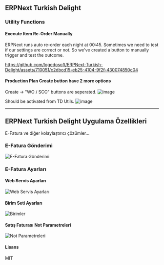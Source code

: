 ## ERPNext Turkish Delight

### Utility Functions

#### Execute Item Re-Order Manually
ERPNext runs auto re-order each night at 00:45. Sometimes we need to test if our settings are correct or not. So we've created a button to manually trigger and test the outcome.

https://github.com/logedosoft/ERPNext-Turkish-Delight/assets/710051/c2dbcd15-eb25-4104-9f2f-430074850c04

#### Production Plan Create button have 2 more options
Create -> "WO / SCO" buttons are seperated.
![image](https://github.com/logedosoft/ERPNext-Turkish-Delight/assets/710051/02a3ea19-47a2-4e06-b2c8-309a2b7e1e24)

Should be activated from TD Utils.
![image](https://github.com/logedosoft/ERPNext-Turkish-Delight/assets/710051/0162dba2-da6a-4fbe-852b-7a2fb82688ed)

---

## ERPNext Turkish Delight Uygulama Özellikleri

E-Fatura ve diğer kolaylaştırıcı çözümler...

### E-Fatura Gönderimi
![E-Fatura Gönderimi](https://github.com/logedosoft/ERPNext-Turkish-Delight/raw/master/erpnextturkish/public/EFaturaGonderim.gif?raw=true)

### E-Fatura Ayarları

#### Web Servis Ayarları
![Web Servis Ayarları](https://github.com/logedosoft/ERPNext-Turkish-Delight/blob/f7ecb20ed5cacadbd5c32a128aa2a1778aa477e6/erpnextturkish/public/Screenshot_2020-06-08%20EFatura%20Ayarlar.png?raw=true)

#### Birim Seti Ayarları
![Birimler](https://github.com/logedosoft/ERPNext-Turkish-Delight/blob/f7ecb20ed5cacadbd5c32a128aa2a1778aa477e6/erpnextturkish/public/Screenshot_2020-06-08%20EFatura%20Ayarlar(1).png?raw=true)

#### Satış Faturası Not Parametreleri
![Not Parametreleri](https://raw.githubusercontent.com/logedosoft/ERPNext-Turkish-Delight/f7ecb20ed5cacadbd5c32a128aa2a1778aa477e6/erpnextturkish/public/Screenshot_2020-06-08%20EFatura%20Ayarlar(2).png?raw=true)

#### Lisans

MIT
